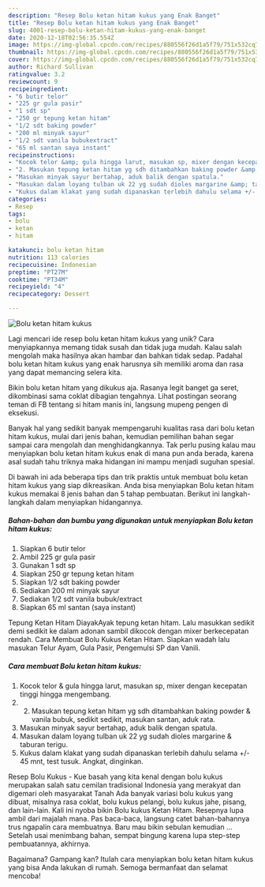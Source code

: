 ```yaml
---
description: "Resep Bolu ketan hitam kukus yang Enak Banget"
title: "Resep Bolu ketan hitam kukus yang Enak Banget"
slug: 4001-resep-bolu-ketan-hitam-kukus-yang-enak-banget
date: 2020-12-18T02:56:35.554Z
image: https://img-global.cpcdn.com/recipes/880556f26d1a5f79/751x532cq70/bolu-ketan-hitam-kukus-foto-resep-utama.jpg
thumbnail: https://img-global.cpcdn.com/recipes/880556f26d1a5f79/751x532cq70/bolu-ketan-hitam-kukus-foto-resep-utama.jpg
cover: https://img-global.cpcdn.com/recipes/880556f26d1a5f79/751x532cq70/bolu-ketan-hitam-kukus-foto-resep-utama.jpg
author: Richard Sullivan
ratingvalue: 3.2
reviewcount: 9
recipeingredient:
- "6 butir telor"
- "225 gr gula pasir"
- "1 sdt sp"
- "250 gr tepung ketan hitam"
- "1/2 sdt baking powder"
- "200 ml minyak sayur"
- "1/2 sdt vanila bubukextract"
- "65 ml santan saya instant"
recipeinstructions:
- "Kocok telor &amp; gula hingga larut, masukan sp, mixer dengan kecepatan tinggi hingga mengembang."
- "2. Masukan tepung ketan hitam yg sdh ditambahkan baking powder &amp; vanila bubuk, sedikit sedikit, masukan santan, aduk rata."
- "Masukan minyak sayur bertahap, aduk balik dengan spatula."
- "Masukan dalam loyang tulban uk 22 yg sudah dioles margarine &amp; taburan terigu."
- "Kukus dalam klakat yang sudah dipanaskan terlebih dahulu selama +/- 45 mnt, test tusuk. Angkat, dinginkan."
categories:
- Resep
tags:
- bolu
- ketan
- hitam

katakunci: bolu ketan hitam 
nutrition: 113 calories
recipecuisine: Indonesian
preptime: "PT27M"
cooktime: "PT34M"
recipeyield: "4"
recipecategory: Dessert

---
```



![Bolu ketan hitam kukus](https://img-global.cpcdn.com/recipes/880556f26d1a5f79/751x532cq70/bolu-ketan-hitam-kukus-foto-resep-utama.jpg)

Lagi mencari ide resep bolu ketan hitam kukus yang unik? Cara menyiapkannya memang tidak susah dan tidak juga mudah. Kalau salah mengolah maka hasilnya akan hambar dan bahkan tidak sedap. Padahal bolu ketan hitam kukus yang enak harusnya sih memiliki aroma dan rasa yang dapat memancing selera kita.

Bikin bolu ketan hitam yang dikukus aja. Rasanya legit banget ga seret, dikombinasi sama coklat dibagian tengahnya. Lihat postingan seorang teman di FB tentang si hitam manis ini, langsung mupeng pengen di eksekusi.

Banyak hal yang sedikit banyak mempengaruhi kualitas rasa dari bolu ketan hitam kukus, mulai dari jenis bahan, kemudian pemilihan bahan segar sampai cara mengolah dan menghidangkannya. Tak perlu pusing kalau mau menyiapkan bolu ketan hitam kukus enak di mana pun anda berada, karena asal sudah tahu triknya maka hidangan ini mampu menjadi suguhan spesial.


Di bawah ini ada beberapa tips dan trik praktis untuk membuat bolu ketan hitam kukus yang siap dikreasikan. Anda bisa menyiapkan Bolu ketan hitam kukus memakai 8 jenis bahan dan 5 tahap pembuatan. Berikut ini langkah-langkah dalam menyiapkan hidangannya.

<!--inarticleads1-->

##### Bahan-bahan dan bumbu yang digunakan untuk menyiapkan Bolu ketan hitam kukus:

1. Siapkan 6 butir telor
1. Ambil 225 gr gula pasir
1. Gunakan 1 sdt sp
1. Siapkan 250 gr tepung ketan hitam
1. Siapkan 1/2 sdt baking powder
1. Sediakan 200 ml minyak sayur
1. Sediakan 1/2 sdt vanila bubuk/extract
1. Siapkan 65 ml santan (saya instant)


Tepung Ketan Hitam DiayakAyak tepung ketan hitam. Lalu masukkan sedikit demi sedikit ke dalam adonan sambil dikocok dengan mixer berkecepatan rendah. Cara Membuat Bolu Kukus Ketan Hitam. Siapkan wadah lalu masukan Telur Ayam, Gula Pasir, Pengemulsi SP dan Vanili. 

<!--inarticleads2-->

##### Cara membuat Bolu ketan hitam kukus:

1. Kocok telor &amp; gula hingga larut, masukan sp, mixer dengan kecepatan tinggi hingga mengembang.
1. 2. Masukan tepung ketan hitam yg sdh ditambahkan baking powder &amp; vanila bubuk, sedikit sedikit, masukan santan, aduk rata.
1. Masukan minyak sayur bertahap, aduk balik dengan spatula.
1. Masukan dalam loyang tulban uk 22 yg sudah dioles margarine &amp; taburan terigu.
1. Kukus dalam klakat yang sudah dipanaskan terlebih dahulu selama +/- 45 mnt, test tusuk. Angkat, dinginkan.


Resep Bolu Kukus - Kue basah yang kita kenal dengan bolu kukus merupakan salah satu cemilan tradisional Indonesia yang merakyat dan digemari oleh masyarakat Tanah Ada banyak variasi bolu kukus yang dibuat, misalnya rasa coklat, bolu kukus pelangi, bolu kukus jahe, pisang, dan lain-lain. Kali ini nyoba bikin Bolu kukus Ketan Hitam. Resepnya lupa ambil dari majalah mana. Pas baca-baca, langsung catet bahan-bahannya trus ngapalin cara membuatnya. Baru mau bikin sebulan kemudian … Setelah usai menimbang bahan, sempat bingung karena lupa step-step pembuatannya, akhirnya. 

Bagaimana? Gampang kan? Itulah cara menyiapkan bolu ketan hitam kukus yang bisa Anda lakukan di rumah. Semoga bermanfaat dan selamat mencoba!

